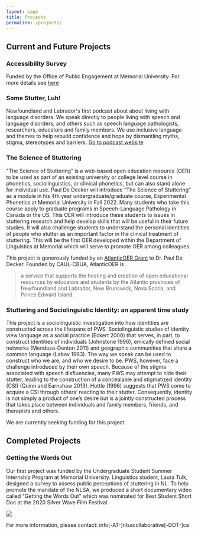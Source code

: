 ```yaml
---
layout: page
title: Projects
permalink: /projects/
---
```

<h2>Current and Future Projects</h2>

<h3>Accessibility Survey</h3>

Funded by the Office of Public Engagement at Memorial University. For more details see [here](./_posts/2021-07-15-ACCESS_SURVEY.md)

<h3>Some Stutter, Luh!</h3>

Newfoundland and Labrador's first podcast about about living with language disorders. We speak directly to people living with speech and language disorders, and others such as speech language pathologists, researchers, educators and family members. We use inclusive language and themes to help rebuild confidence and hope by dismantling myths, stigma, stereotypes and barriers. [Go to podcast website](https://somestutterluh.ca)

<h3>The Science of Stuttering</h3>

"The Science of Stuttering” is a web-based open education resource (OER) to be used as part of an existing university or college level course in phonetics, sociolinguistics, or clinical phonetics, but can also stand alone for individual use. Paul De Decker will introduce “The Science of Stuttering” as a module in his 4th year undergraduate/graduate course, Experimental Phonetics at Memorial University in Fall 2022. Many students who take this course apply to graduate programs in Speech-Language Pathology in Canada or the US. This OER will introduce these students to issues in stuttering research and help develop skills that will be useful in their future studies. It will also challenge students to understand the personal identities of people who stutter as an important factor in the clinical treatment of stuttering. This will be the first OER developed within the Department of Linguistics at Memorial which will serve to promote OER among colleagues.

This project is generously funded by an [AtlanticOER Grant](https://atlanticoer-relatlantique.ca/) to Dr. Paul De Decker. Founded by CAUL-CBUA, AtlanticOER is

> a service that supports the hosting and creation of open educational resources by educators and students by the Atlantic provinces of Newfoundland and Labrador, New Brunswick, Nova Scotia, and Prince Edward Island.


<h3>Stuttering and Sociolinguistic Identity: an apparent time study</h3>

This project is a sociolinguistic investigation into how identities are constructed across the lifespans of PWS. Sociolinguistic studies of identity view language as a social practice (Eckert 2000) that serves, in part, to construct identities of individuals (Johnstone 1996), emically defined social networks (Mendoza-Denton 2011) and geographic communities that share a common language (Labov 1963). The way we speak can be used to construct who we are, and who we desire to be. PWS, however, face a challenge introduced by their own speech. Because of the stigma associated with speech disfluencies, many PWS may attempt to hide their stutter, leading to the construction of a concealable and stigmatized identity (CSI) (Quinn and Earnshaw 2013). Hottle (1996) suggests that PWS come to acquire a CSI through others’ reacting to their stutter. Consequently, identity is not simply a product of one’s desire but is a jointly constructed process that takes place between individuals and family members, friends, and therapists and others.

We are currently seeking funding for this project.

<h2>Completed Projects</h2>
<h3>Getting the Words Out</h3>
Our first project was funded by the Undergraduate Student Summer Internship Program at Memorial University. Linguistics student, Laura Tulk, designed a survey to assess public perceptions of stuttering in NL. To help promote the mandate of the NLSA, we produced a short documentary video called "Getting the Words Out" which was nominated for Best Student Short Doc at the 2020 Silver Wave Film Festival.

[![](http://img.youtube.com/vi/q5qlJvbfsCk/0.jpg)](http://www.youtube.com/watch?v=q5qlJvbfsCk "Getting the Words Out")


For more information, please contact: info[-AT-]nlsacollaborative[-DOT-]ca

